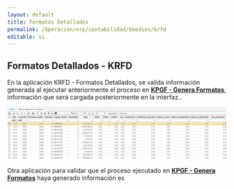 ```yaml
---
layout: default
title: Formatos Detallados
permalink: /Operacion/erp/contabilidad/kmedios/krfd
editable: si
---
```


## Formatos Detallados - KRFD

En la aplicación KRFD - Formatos Detallados, se valida información generada al ejecutar anteriormente el proceso en [**KPGF - Genera Formatos**](https://github.com/OasisCom/Docs/blob/master/Operacion/erp/contabilidad/kproceso/kpgf.md), información que será cargada posteriormente en la interfaz..

![](KPME.png)

Otra aplicación para validar que el proceso ejecutado en [**KPGF - Genera Formatos**](https://github.com/OasisCom/Docs/blob/master/Operacion/erp/contabilidad/kproceso/kpgf.md) haya generado información es 


